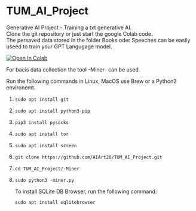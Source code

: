 # TUM_AI_Project
Generative AI Project - Training a txt generative AI.
<br />
Clone the git repository or just start the google Colab code.
<br />
The persaved data stored in the folder Books oder Speeches can be easily useed to train your GPT Langugage model.

<a target="_blank" href="[https://colab.research.google.com/github/AIArt20/TUM_AI_Project/blob/main/Generative_AI_Project_TUM.ipynb](https://colab.research.google.com/drive/1dFLtHzyBwoJ7W8nyYVOo7bgC7ECollLY?usp=sharing)">
  <img src="https://colab.research.google.com/assets/colab-badge.svg" alt="Open In Colab"/>
</a>

For bacis data collection the tool -Miner- can be used.

Run the following commands in Linux,  MacOS use Brew or a Python3 environemt. 

1. ```
   sudo apt install git
   ```

2. ```
   sudo apt install python3-pip
   ```

3. ```
   pip3 install pysocks
   ```

4. ```
   sudo apt install tor
   ```

5. ```
   sudo apt install screen
   ```

6. ```
   git clone https://github.com/AIArt20/TUM_AI_Project.git
   ```

7. ```
   cd TUM_AI_Project/-Miner-
   ```

8. ```
   sudo python3 -miner.py
   ```

   To install SQLite DB Browser, run the following command:

   ```
   sudo apt install sqlitebrowser
   ```

